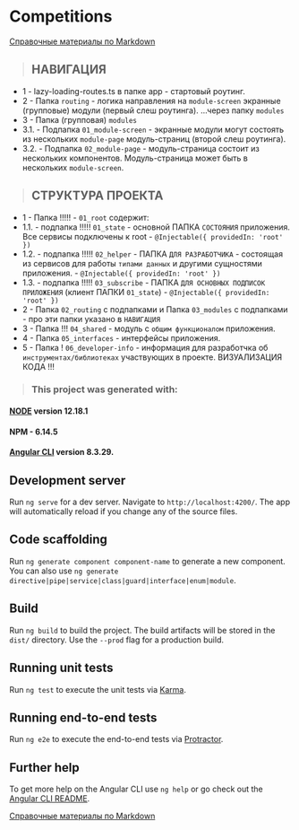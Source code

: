 # Competitions
[Справочные материалы по Markdown](https://learn.microsoft.com/ru-ru/contribute/markdown-reference)

> ## НАВИГАЦИЯ
* 1 - lazy-loading-routes.ts в папке app - стартовый роутинг.
* 2 - Папка `routing` - логика направления на `module-screen` экранные (групповые) модули (первый слеш роутинга). ...через папку `modules`
* 3 - Папка (групповая) `modules`
* 3.1. - Подпапка `01_module-screen` - экранные модули могут состоять из нескольких `module-page` модуль-страниц (второй слеш роутинга).
* 3.2. - Подпапка `02_module-page` - модуль-страница состоит из нескольких компонентов. Модуль-страница может быть в нескольких `module-screen`.

> ## СТРУКТУРА ПРОЕКТА
* 1 - Папка !!!!! - `01_root` содержит: 
* 1.1. - подпапка !!!!! `01_state` - основной ПАПКА `СОСТОЯНИЯ` приложения. Все сервисы подключены к root - `@Injectable({ providedIn: 'root' })`
* 1.2. - подпапка !!!!! `02_helper` - ПАПКА `ДЛЯ РАЗРАБОТЧИКА` - состоящая из сервисов для работы `типами данных` и другими сущностями приложения. - `@Injectable({ providedIn: 'root' })`
* 1.3. - подпапка !!!!! `03_subscribe` - ПАПКА `ДЛЯ ОСНОВНЫХ ПОДПИСОК ПРИЛОЖЕНИЯ` (клиент ПАПКИ `01_state`) - `@Injectable({ providedIn: 'root' })`
* 2 - Папка `02_routing` с подпапками и Папка `03_modules` с подпапками - про эти папки указано в `НАВИГАЦИЯ`
* 3 - Папка !!! `04_shared` - модуль с `общим функционалом` приложения.
* 4 - Папка `05_interfaces` - интерфейсы приложения.
* 5 - Папка ! `06_developer-info` - информация для разработчка об `инструментах/библиотеках` участвующих в проекте. ВИЗУАЛИЗАЦИЯ КОДА !!!


> ### This project was generated with:
#### [NODE](https://nodejs.org/fr/blog/release/v12.18.1/) version 12.18.1
#### NPM - 6.14.5
#### [Angular CLI](https://github.com/angular/angular-cli) version 8.3.29.

>
## Development server

Run `ng serve` for a dev server. Navigate to `http://localhost:4200/`. The app will automatically reload if you change any of the source files.

## Code scaffolding

Run `ng generate component component-name` to generate a new component. You can also use `ng generate directive|pipe|service|class|guard|interface|enum|module`.

## Build

Run `ng build` to build the project. The build artifacts will be stored in the `dist/` directory. Use the `--prod` flag for a production build.

## Running unit tests

Run `ng test` to execute the unit tests via [Karma](https://karma-runner.github.io).

## Running end-to-end tests

Run `ng e2e` to execute the end-to-end tests via [Protractor](http://www.protractortest.org/).

## Further help

To get more help on the Angular CLI use `ng help` or go check out the [Angular CLI README](https://github.com/angular/angular-cli/blob/master/README.md).

[Справочные материалы по Markdown](https://learn.microsoft.com/ru-ru/contribute/markdown-reference)
